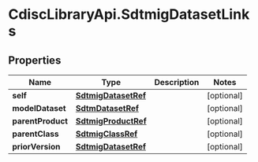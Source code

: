 # CdiscLibraryApi.SdtmigDatasetLinks

## Properties

Name | Type | Description | Notes
------------ | ------------- | ------------- | -------------
**self** | [**SdtmigDatasetRef**](SdtmigDatasetRef.md) |  | [optional] 
**modelDataset** | [**SdtmDatasetRef**](SdtmDatasetRef.md) |  | [optional] 
**parentProduct** | [**SdtmigProductRef**](SdtmigProductRef.md) |  | [optional] 
**parentClass** | [**SdtmigClassRef**](SdtmigClassRef.md) |  | [optional] 
**priorVersion** | [**SdtmigDatasetRef**](SdtmigDatasetRef.md) |  | [optional] 



